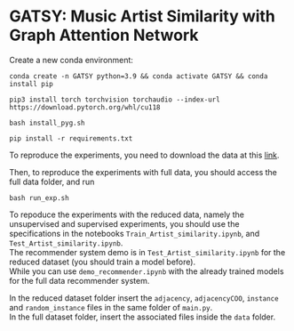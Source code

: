 # GATSY: Music Artist Similarity with Graph Attention Network  
Create a new conda environment:  
```
conda create -n GATSY python=3.9 && conda activate GATSY && conda install pip
```  
```
pip3 install torch torchvision torchaudio --index-url https://download.pytorch.org/whl/cu118
```
```
bash install_pyg.sh
```
```
pip install -r requirements.txt
```
To reproduce the experiments, you need to download the data at this [link](https://www.dropbox.com/scl/fi/b89uq8mynb2n6s2rqemjc/data_extracted_olga.zip?rlkey=ioyrzytmpgvhh3jnctv547o5i&st=vl737p5k&dl=0). 

Then, to reproduce the experiments with full data, you should access the full data folder, and run  

``` 
bash run_exp.sh
```
To repoduce the experiments with the reduced data, namely the unsupervised and supervised experiments, you should use the specifications in the notebooks `Train_Artist_similarity.ipynb`, and `Test_Artist_similarity.ipynb`.  
The recommender system demo is in `Test_Artist_similarity.ipynb` for the reduced dataset (you should train a model before).  
While you can use `demo_recommender.ipynb` with the already trained models for the full data recommender system.

 
In the reduced dataset folder insert the `adjacency`, `adjacencyCOO`, `instance` and `random_instance` files in the same folder of `main.py`.   
In the full dataset folder, insert the associated files inside the `data` folder.
